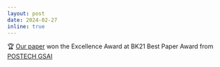```yaml
---
layout: post
date: 2024-02-27
inline: true
---
```


:trophy: [Our paper](https://arxiv.org/abs/2312.04266) won the Excellence Award at BK21 Best Paper Award from [POSTECH GSAI](ai.postech.ac.kr)
